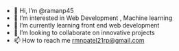- 👋 Hi, I’m @ramanp45
- 👀 I’m interested in Web Development , Machine learning
- 🌱 I’m currently learning front end web development
- 💞️ I’m looking to collaborate on innovative projects
- 📫 How to reach me rmnpatel21rp@gmail.com

<!---
ramanp45/ramanp45 is a ✨ special ✨ repository because its `README.md` (this file) appears on your GitHub profile.
You can click the Preview link to take a look at your changes.
--->

